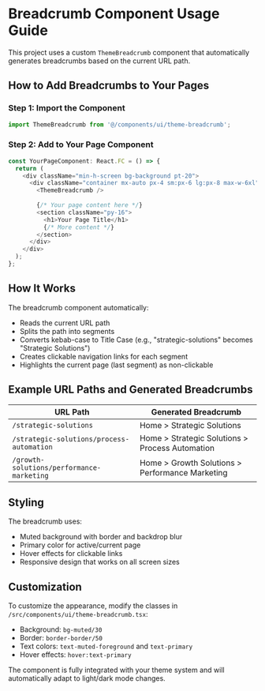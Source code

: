 
# Breadcrumb Component Usage Guide

This project uses a custom `ThemeBreadcrumb` component that automatically generates breadcrumbs based on the current URL path.

## How to Add Breadcrumbs to Your Pages

### Step 1: Import the Component
```typescript
import ThemeBreadcrumb from '@/components/ui/theme-breadcrumb';
```

### Step 2: Add to Your Page Component
```typescript
const YourPageComponent: React.FC = () => {
  return (
    <div className="min-h-screen bg-background pt-20">
      <div className="container mx-auto px-4 sm:px-6 lg:px-8 max-w-6xl">
        <ThemeBreadcrumb />
        
        {/* Your page content here */}
        <section className="py-16">
          <h1>Your Page Title</h1>
          {/* More content */}
        </section>
      </div>
    </div>
  );
};
```

## How It Works

The breadcrumb component automatically:
- Reads the current URL path
- Splits the path into segments
- Converts kebab-case to Title Case (e.g., "strategic-solutions" becomes "Strategic Solutions")
- Creates clickable navigation links for each segment
- Highlights the current page (last segment) as non-clickable

## Example URL Paths and Generated Breadcrumbs

| URL Path | Generated Breadcrumb |
|----------|---------------------|
| `/strategic-solutions` | Home > Strategic Solutions |
| `/strategic-solutions/process-automation` | Home > Strategic Solutions > Process Automation |
| `/growth-solutions/performance-marketing` | Home > Growth Solutions > Performance Marketing |

## Styling

The breadcrumb uses:
- Muted background with border and backdrop blur
- Primary color for active/current page
- Hover effects for clickable links
- Responsive design that works on all screen sizes

## Customization

To customize the appearance, modify the classes in `/src/components/ui/theme-breadcrumb.tsx`:
- Background: `bg-muted/30`
- Border: `border-border/50`
- Text colors: `text-muted-foreground` and `text-primary`
- Hover effects: `hover:text-primary`

The component is fully integrated with your theme system and will automatically adapt to light/dark mode changes.
